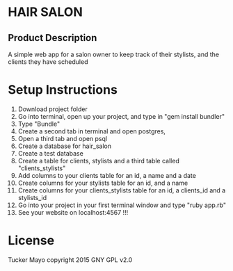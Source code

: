 HAIR SALON
==========

Product Description
-------------------

A simple web app for a salon owner to keep track of their stylists, and the clients they have scheduled

Setup Instructions
==================

1. Download project folder
2. Go into terminal, open up your project, and type in "gem install bundler"
3. Type "Bundle"
3. Create a second tab in terminal and open postgres,
4. Open a third tab and open psql
5. Create a database for hair_salon
6. Create a test database
7. Create a table for clients, stylists and a third table called "clients_stylists"
8. Add columns to your clients table for an id, a name and a date
9. Create columns for your stylists table for an id, and a name
10. Create columns for your clients_stylists table for an id, a clients_id and a stylists_id
11. Go into your project in your first terminal window and type "ruby app.rb"
12. See your website on localhost:4567 !!!

License
=======

Tucker Mayo copyright 2015 GNY GPL v2.0
